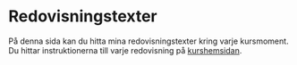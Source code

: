 ---
---
Redovisningstexter
=========================

På denna sida kan du hitta mina redovisningstexter kring varje kursmoment.
Du hittar instruktionerna till varje redovisning på [kurshemsidan](https://dbwebb.se/kurser/design-v2).
